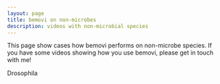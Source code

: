 ```yaml
---
layout: page
title: bemovi on non-microbes
description: videos with non-microbial species
---
```


This page show cases how bemovi performs on non-microbe species. If you have some videos
showing how you use bemovi, please get in touch with me!

Drosophila


